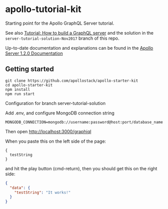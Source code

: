 # apollo-tutorial-kit

Starting point for the Apollo GraphQL Server tutorial.

See also [Tutorial: How to build a GraphQL server](https://medium.com/apollo-stack/tutorial-building-a-graphql-server-cddaa023c035#.wy5h1htxs) and the solution in the `server-tutorial-solution-Nov2017` branch of this repo.

Up-to-date documentation and explanations can be found in the [Apollo Server 1.2.0 Documentation](https://www.apollographql.com/docs/apollo-server/)

## Getting started

```
git clone https://github.com/apollostack/apollo-starter-kit
cd apollo-starter-kit
npm install
npm run start
```

Configuration for branch server-tutorial-solution

Add .env, and configure MongoDB connection string

```
MONGODB_CONNECTION=mongodb://username:password@host:port/database_name
```

Then open [http://localhost:3000/graphiql](http://localhost:3000/graphiql)

When you paste this on the left side of the page:

```
{
  testString
}
```

and hit the play button (cmd-return), then you should get this on the right side:

```json
{
  "data": {
    "testString": "It works!"
  }
}
```
